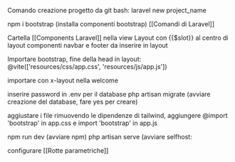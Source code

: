 Comando creazione progetto da git bash:
laravel new project_name

npm i bootstrap (installa componenti bootstrap) [[Comandi di Laravel]]

Cartella [[Components Laravel]] nella view 
Layout con {{$slot}} al centro di layout
componenti navbar e footer da inserire in layout

Importare bootstrap, fine della head in layout:
@vite(['resources/css/app.css', 'resources/js/app.js'])

importare con x-layout nella welcome

inserire password in .env per il database
php artisan migrate
(avviare creazione del database, fare yes per creare) 

aggiustare i file rimuovendo le dipendenze di tailwind, aggiungere @import 'bootstrap' in app.css e import 'bootstrap' in app.js

npm run dev (avviare npm)
php artisan serve (avviare selfhost:

configurare [[Rotte parametriche]]